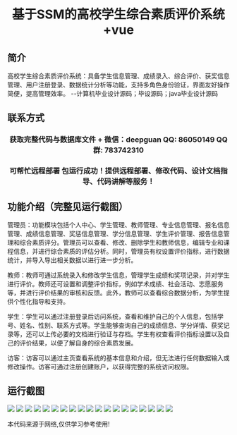 <p><h1 align="center">基于SSM的高校学生综合素质评价系统+vue</h1></p>

## 简介
高校学生综合素质评价系统：具备学生信息管理、成绩录入、综合评价、获奖信息管理、用户注册登录、数据统计分析等功能，支持多角色身份验证，界面友好操作简便，提高管理效率。    --计算机毕业设计源码；毕设源码；java毕业设计源码


## 联系方式
<p><h3 align="center">获取完整代码与数据库文件 + 微信：deepguan QQ: 86050149 QQ群: 783742310</h3></p>
<p><h3 align="center">可帮忙远程部署 包运行成功！提供远程部署、修改代码、设计文档指导、代码讲解等服务！</h3></p>

## 功能介绍（完整见运行截图）
管理员：功能模块包括个人中心、学生管理、教师管理、专业信息管理、报名信息管理、成绩信息管理、奖惩信息管理、学分信息管理、学生评价管理、报告信息管理和综合素质评分。管理员可以查看、修改、删除学生和教师信息，编辑专业和课程信息，并进行综合素质的评估分析。同时，管理员有权设置评价指标，进行数据统计，并导入导出相关数据以进行进一步分析。

教师：教师可通过系统录入和修改学生信息，管理学生成绩和奖项记录，并对学生进行评价。教师还可设置和调整评价指标，例如学术成绩、社会活动、志愿服务等，并进行评价结果的审核和反馈。此外，教师可以查看综合数据分析，为学生提供个性化指导和支持。

学生：学生可以通过注册登录后访问系统，查看和维护自己的个人信息，包括学号、姓名、性别、联系方式等。学生能够查询自己的成绩信息、学分详情、获奖记录等，还可以上传必要的文档进行验证与存档。学生有权查看评价指标设置以及自己的评价结果，以便了解自身的综合素质发展。

访客：访客可以通过主页查看系统的基本信息和介绍，但无法进行任何数据输入或修改操作。访客可通过注册创建账户，以获得完整的系统访问权限。


## 运行截图
![](https://bs-1329754181.cos.ap-shanghai.myqcloud.com/ssm/UniversityStudentComprehensiveQualityEvaluationSystem/img/001.jpg)
![](https://bs-1329754181.cos.ap-shanghai.myqcloud.com/ssm/UniversityStudentComprehensiveQualityEvaluationSystem/img/002.jpg)
![](https://bs-1329754181.cos.ap-shanghai.myqcloud.com/ssm/UniversityStudentComprehensiveQualityEvaluationSystem/img/003.jpg)
![](https://bs-1329754181.cos.ap-shanghai.myqcloud.com/ssm/UniversityStudentComprehensiveQualityEvaluationSystem/img/004.jpg)
![](https://bs-1329754181.cos.ap-shanghai.myqcloud.com/ssm/UniversityStudentComprehensiveQualityEvaluationSystem/img/005.jpg)
![](https://bs-1329754181.cos.ap-shanghai.myqcloud.com/ssm/UniversityStudentComprehensiveQualityEvaluationSystem/img/006.jpg)
![](https://bs-1329754181.cos.ap-shanghai.myqcloud.com/ssm/UniversityStudentComprehensiveQualityEvaluationSystem/img/007.jpg)
![](https://bs-1329754181.cos.ap-shanghai.myqcloud.com/ssm/UniversityStudentComprehensiveQualityEvaluationSystem/img/008.jpg)
![](https://bs-1329754181.cos.ap-shanghai.myqcloud.com/ssm/UniversityStudentComprehensiveQualityEvaluationSystem/img/009.jpg)
![](https://bs-1329754181.cos.ap-shanghai.myqcloud.com/ssm/UniversityStudentComprehensiveQualityEvaluationSystem/img/010.jpg)
![](https://bs-1329754181.cos.ap-shanghai.myqcloud.com/ssm/UniversityStudentComprehensiveQualityEvaluationSystem/img/011.jpg)
![](https://bs-1329754181.cos.ap-shanghai.myqcloud.com/ssm/UniversityStudentComprehensiveQualityEvaluationSystem/img/012.jpg)
![](https://bs-1329754181.cos.ap-shanghai.myqcloud.com/ssm/UniversityStudentComprehensiveQualityEvaluationSystem/img/013.jpg)
![](https://bs-1329754181.cos.ap-shanghai.myqcloud.com/ssm/UniversityStudentComprehensiveQualityEvaluationSystem/img/014.jpg)
![](https://bs-1329754181.cos.ap-shanghai.myqcloud.com/ssm/UniversityStudentComprehensiveQualityEvaluationSystem/img/015.jpg)
![](https://bs-1329754181.cos.ap-shanghai.myqcloud.com/ssm/UniversityStudentComprehensiveQualityEvaluationSystem/img/016.jpg)
![](https://bs-1329754181.cos.ap-shanghai.myqcloud.com/ssm/UniversityStudentComprehensiveQualityEvaluationSystem/img/017.jpg)
![](https://bs-1329754181.cos.ap-shanghai.myqcloud.com/ssm/UniversityStudentComprehensiveQualityEvaluationSystem/img/018.jpg)
![](https://bs-1329754181.cos.ap-shanghai.myqcloud.com/ssm/UniversityStudentComprehensiveQualityEvaluationSystem/img/019.jpg)

<p>本代码来源于网络,仅供学习参考使用!</p>

